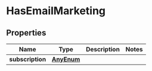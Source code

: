 # HasEmailMarketing

## Properties
Name | Type | Description | Notes
------------ | ------------- | ------------- | -------------
**subscription** | [**AnyEnum**](AnyEnum.md) |  | 
